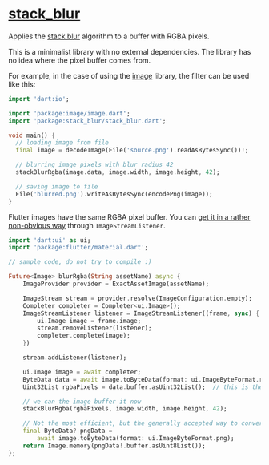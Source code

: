 # [stack_blur](https://github.com/rtmigo/stack_blur_dart)

Applies the [stack blur](https://underdestruction.com/2004/02/25/stackblur-2004/) algorithm to
a buffer with RGBA pixels.

This is a minimalist library with no external dependencies.  The library has no idea where the
pixel buffer comes from.

For example, in the case of using the [image](https://pub.dev/packages/image/example) library,
the filter can be used like this:

```dart
import 'dart:io';

import 'package:image/image.dart';
import 'package:stack_blur/stack_blur.dart';

void main() {
  // loading image from file
  final image = decodeImage(File('source.png').readAsBytesSync())!;

  // blurring image pixels with blur radius 42
  stackBlurRgba(image.data, image.width, image.height, 42);

  // saving image to file
  File('blurred.png').writeAsBytesSync(encodePng(image));
}
```

Flutter images have the same RGBA pixel buffer. You can [get it in a rather non-obvious
way](https://stackoverflow.com/a/60297917) through `ImageStreamListener`.

``` dart
import 'dart:ui' as ui;
import 'package:flutter/material.dart';

// sample code, do not try to compile :)

Future<Image> blurRgba(String assetName) async {
    ImageProvider provider = ExactAssetImage(assetName);

    ImageStream stream = provider.resolve(ImageConfiguration.empty);
    Completer completer = Completer<ui.Image>();
    ImageStreamListener listener = ImageStreamListener((frame, sync) {
        ui.Image image = frame.image;
        stream.removeListener(listener);
        completer.complete(image);
    })

    stream.addListener(listener);

    ui.Image image = await completer;
    ByteData data = await image.toByteData(format: ui.ImageByteFormat.rowRgba)!;
    Uint32List rgbaPixels = data.buffer.asUint32List();  // this is the pixels we need

    // we can the image buffer it now
    stackBlurRgba(rgbaPixels, image.width, image.height, 42);

    // Not the most efficient, but the generally accepted way to convert this into a widget
    final ByteData? pngData =
        await image.toByteData(format: ui.ImageByteFormat.png);
    return Image.memory(pngData!.buffer.asUint8List());
};
```
